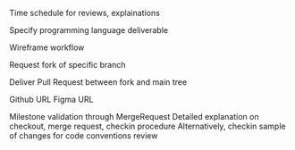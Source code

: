 Time schedule for reviews, explainations

Specify programming language deliverable

Wireframe workflow

Request fork of specific branch

Deliver Pull Request between fork and main tree

Github URL
Figma URL

Milestone validation through MergeRequest
Detailed explanation on checkout, merge request, checkin procedure
Alternatively, checkin sample of changes for code conventions review